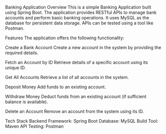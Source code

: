 Banking Application
Overview
This is a simple Banking Application built using Spring Boot. The application provides RESTful APIs to manage bank accounts and perform basic banking operations. It uses MySQL as the database for persistent data storage. APIs can be tested using a tool like Postman.

Features
The application offers the following functionality:

Create a Bank Account
Create a new account in the system by providing the required details.

Fetch an Account by ID
Retrieve details of a specific account using its unique ID.

Get All Accounts
Retrieve a list of all accounts in the system.

Deposit Money
Add funds to an existing account.

Withdraw Money
Deduct funds from an existing account (if sufficient balance is available).

Delete an Account
Remove an account from the system using its ID.

Tech Stack
Backend Framework: Spring Boot
Database: MySQL
Build Tool: Maven
API Testing: Postman
